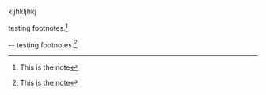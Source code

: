 kljhkljhkj

testing footnotes.[^a]

[^a]: This is the note


-- testing footnotes.[^a2]

[^a2]: This is the note
